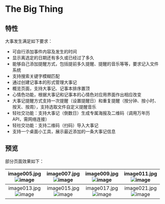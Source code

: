 # The Big Thing

## 特性

大事发生满足如下要求：

 - 可自行添加事件内容及发生的时间
 - 显示离选定的日期还有多久或已经过了多久
 - 能够自己添加提醒方式，包括提前多久提醒、提醒的音乐等等，要求记入文件系统
 - 支持搜索关键字模糊匹配
 - 通过创建记事本的形式管理大事记
 - 概览页面，支持大事记、记事本排序置顶
 - 心情色功能，根据大事记和记事本的心情色对应用界面作出相应改变
 - 大事记提醒方式支持一次提醒（设置提醒日）和重复提醒（按分钟、按小时、按天、按周），支持选取文件自定义提醒音乐
 - 轻社交功能：支持大事记（倒数日）生成专属海报及二维码（调用万年历 API，需网络连接）
 - 轻社交功能：支持二维码（扫码）导入大事记
 - 支持一个桌面小工具，展示最近添加的一条大事记信息

## 预览

部分页面效果如下：

| image005.jpg![image](https://user-images.githubusercontent.com/3370745/109383079-16e53800-791f-11eb-9145-6a227fefc139.png) | image007.jpg![image](https://user-images.githubusercontent.com/3370745/109383083-1cdb1900-791f-11eb-89be-c755cf25a51a.png) | image009.jpg![image](https://user-images.githubusercontent.com/3370745/109383090-23699080-791f-11eb-8623-922928f1f474.png) | image011.jpg![image](https://user-images.githubusercontent.com/3370745/109383103-2ebcbc00-791f-11eb-99cb-676df689a0e5.png) |
| :--------------------------------: | :---------------------------------: | :-------------------------------: | :-------------------------------:  |
| image013.jpg![image](https://user-images.githubusercontent.com/3370745/109383106-354b3380-791f-11eb-8710-2453e85c30be.png) | image015.jpg![image](https://user-images.githubusercontent.com/3370745/109383099-29f80800-791f-11eb-8383-fe69cd843a6a.png) | image017.jpg![image](https://user-images.githubusercontent.com/3370745/109383113-3b411480-791f-11eb-921d-ce6439a3cc9c.png) |  image021.jpg![image](https://user-images.githubusercontent.com/3370745/109383116-3f6d3200-791f-11eb-9d0a-32ae19b7bd9d.png) |
